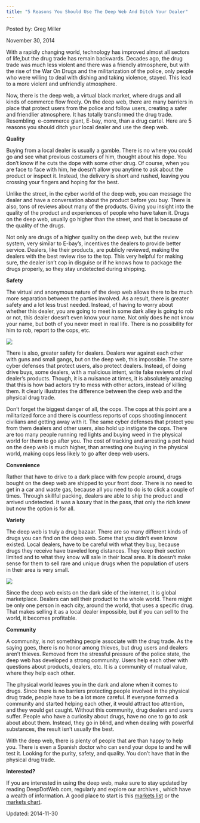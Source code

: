 ```yaml
---
title: "5 Reasons You Should Use The Deep Web And Ditch Your Dealer"
---
```


Posted by: Greg Miller

<span>November 30, 2014</span>

<p>With a rapidly changing world, technology has improved almost all sectors of life,but the drug trade has remain backwards. Decades ago, the drug trade was much less violent and there was a friendly atmosphere, but with the rise of the War On Drugs and the militarization of the police, only people who were willing to deal with dishing and taking violence, stayed. This lead to a more violent and unfriendly atmosphere.</p>
<p>Now, there is the deep web, a virtual black market, where drugs and all kinds of commerce flow freely. On the deep web, there are many barriers in place that protect users from the police and follow users, creating a safer and friendlier atmosphere. It has totally transformed the drug trade. Resembling  e-commerce giant, E-bay, more, than a drug cartel. Here are 5 reasons you should ditch your local dealer and use the deep web.</p>
<p><strong>Quality</strong></p>
<p>Buying from a local dealer is usually a gamble. There is no where you could go and see what previous costumers of him, thought about his dope. You don&#8217;t know if he cuts the dope with some other drug. Of course, when you are face to face with him, he doesn&#8217;t allow you anytime to ask about the product or inspect it. Instead, the delivery is short and rushed, leaving you crossing your fingers and hoping for the best.</p>
<p>Unlike the street, in the cyber world of the deep web, you can message the dealer and have a conversation about the product before you buy. There is also, tons of reviews about many of the products. Giving you insight into the quality of the product and experiences of people who have taken it. Drugs on the deep web, usually go higher than the street, and that is because of the quality of the drugs.</p>
<p>Not only are drugs of a higher quality on the deep web, but the review system, very similar to E-bay&#8217;s, incentives the dealers to provide better service. Dealers, like their products, are publicly reviewed, making the dealers with the best review rise to the top. This very helpful for making sure, the dealer isn&#8217;t cop in disguise or if he knows how to package the drugs properly, so they stay undetected during shipping.</p>
<p><strong>Safety</strong></p>
<p>The virtual and anonymous nature of the deep web allows there to be much more separation between the parties involved. As a result, there is greater safety and a lot less trust needed. Instead, of having to worry about whether this dealer, you are going to meet in some dark alley is going to rob or not, this dealer doesn&#8217;t even know your name. Not only does he not know your name, but both of you never meet in real life. There is no possibility for him to rob, report to the cops, etc.</p>
<img src="https://gir.pub/deepdotweb/imgs/2014/08/safe.png" />

<p>There is also, greater safety for dealers. Dealers war against each other with guns and small gangs, but on the deep web, this impossible. The same cyber defenses that protect users, also protect dealers. Instead, of doing drive buys, some dealers, with a malicious intent, write fake reviews of rival dealer&#8217;s products. Though, it is a nuisance at times, it is absolutely amazing that this is how bad actors try to mess with other actors, instead of killing them. It clearly illustrates the difference between the deep web and the physical drug trade.</p>
<p>Don&#8217;t forget the biggest danger of all, the cops. The cops at this point are a militarized force and there is countless reports of cops shooting innocent civilians and getting away with it. The same cyber defenses that protect you from them dealers and other users, also hold up instigate the cops. There are too many people running red lights and buying weed in the physical world for them to go after you. The cost of tracking and arresting a pot head on the deep web is much higher, than arresting one buying in the physical world, making cops less likely to go after deep web users.</p>
<p><strong>Convenience</strong></p>
<p>Rather that have to drive to a dark place with few people around, drugs bought on the deep web are shipped to your front door. There is no need to get in a car and waste gas, because all you need to do is to click a couple of times. Through skillful packing, dealers are able to ship the product and arrived undetected. It was a luxury that in the pass, that only the rich knew but now the option is for all.</p>
<p><strong>Variety</strong></p>
<p>The deep web is truly a drug bazaar. There are so many different kinds of drugs you can find on the deep web. Some that you didn&#8217;t even know existed. Local dealers, have to be careful with what they buy, because drugs they receive have traveled long distances. They keep their section limited and to what they know will sale in their local area. It is doesn&#8217;t make sense for them to sell rare and unique drugs when the population of users in their area is very small.</p>
<img src="https://gir.pub/deepdotweb/imgs/2014/08/Variety.png" />

<p>Since the deep web exists on the dark side of the internet, it is global marketplace. Dealers can sell their product to the whole world. There might be only one person in each city, around the world, that uses a specific drug. That makes selling it as a local dealer impossible, but if you can sell to the world, it becomes profitable.</p>
<p><strong>Community</strong></p>
<p>A community, is not something people associate with the drug trade. As the saying goes, there is no honor among thieves, but drug users and dealers aren&#8217;t thieves. Removed from the stressful pressure of the police state, the deep web has developed a strong community. Users help each other with questions about products, dealers, etc. It is a community of mutual value, where they help each other.</p>
<p>The physical world leaves you in the dark and alone when it comes to drugs. Since there is no barriers protecting people involved in the physical drug trade, people have to be a lot more careful. If everyone formed a community and started helping each other, it would attract too attention, and they would get caught. Without this community, drug dealers and users suffer. People who have a curiosity about drugs, have no one to go to ask about about them. Instead, they go in blind, and when dealing with powerful substances, the result isn&#8217;t usually the best.</p>
<p>With the deep web, there is plenty of people that are than happy to help you. There is even a Spanish doctor who can send your dope to and he will test it. Looking for the purity, safety, and quality. You don&#8217;t have that in the physical drug trade.</p>
<p><strong>Interested?</strong></p>
<p>If you are interested in using the deep web, make sure to stay updated by reading DeepDotWeb.com, regularly and explore our archives., which have a wealth of information. A good place to start is this <a href="https://gir.pub/deepdotweb/2013/10/28/updated-llist-of-hidden-marketplaces-tor-i2p/">markets list</a> or the <a href="dark-net-market-comparison-chart/">markets chart</a>.</p>

Updated: 2014-11-30
    
